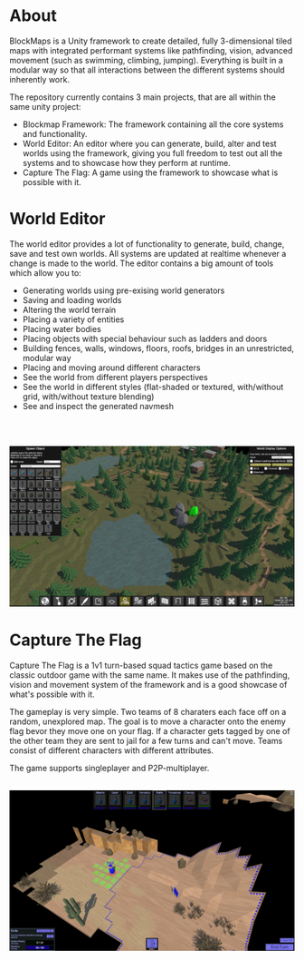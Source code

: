 # About
BlockMaps is a Unity framework to create detailed, fully 3-dimensional tiled maps with integrated performant systems like pathfinding, vision, advanced movement (such as swimming, climbing, jumping). Everything is built in a modular way so that all interactions between the different systems should inherently work.

The repository currently contains 3 main projects, that are all within the same unity project:
* Blockmap Framework: The framework containing all the core systems and functionality.
* World Editor: An editor where you can generate, build, alter and test worlds using the framework, giving you full freedom to test out all the systems and to showcase how they perform at runtime.
* Capture The Flag: A game using the framework to showcase what is possible with it.

# World Editor
The world editor provides a lot of functionality to generate, build, change, save and test own worlds. All systems are updated at realtime whenever a change is made to the world.
The editor contains a big amount of tools which allow you to:
* Generating worlds using pre-exising world generators
* Saving and loading worlds
* Altering the world terrain
* Placing a variety of entities
* Placing water bodies
* Placing objects with special behaviour such as ladders and doors
* Building fences, walls, windows, floors, roofs, bridges in an unrestricted, modular way
* Placing and moving around different characters
* See the world from different players perspectives
* See the world in different styles (flat-shaded or textured, with/without grid, with/without texture blending)
* See and inspect the generated navmesh

<br/>

<br/><img src="Screenshots/editor_01.png" alt="editor_01" width="600" /><br/>


# Capture The Flag
Capture The Flag is a 1v1 turn-based squad tactics game based on the classic outdoor game with the same name. It makes use of the pathfinding, vision and movement system of the framework and is a good showcase of what's possible with it.

The gameplay is very simple. Two teams of 8 charaters each face off on a random, unexplored map. The goal is to move a character onto the enemy flag bevor they move one on your flag. If a character gets tagged by one of the other team they are sent to jail for a few turns and can't move. Teams consist of different characters with different attributes.

The game supports singleplayer and P2P-multiplayer.

<br/><img src="Screenshots/ctf_01.png" alt="ctf_01" width="600" /><br/>


